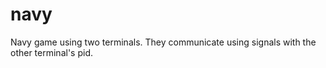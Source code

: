 # navy
Navy game using two terminals. They communicate using signals with the other terminal's pid.
